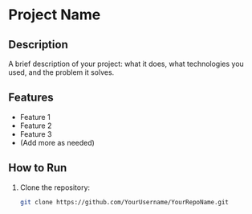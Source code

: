 # Project Name

## Description
A brief description of your project: what it does, what technologies you used, and the problem it solves.

## Features
- Feature 1
- Feature 2
- Feature 3
- (Add more as needed)

## How to Run
1. Clone the repository:
   ```bash
   git clone https://github.com/YourUsername/YourRepoName.git

